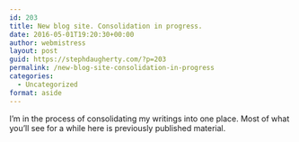 ```yaml
---
id: 203
title: New blog site. Consolidation in progress.
date: 2016-05-01T19:20:30+00:00
author: webmistress
layout: post
guid: https://stephdaugherty.com/?p=203
permalink: /new-blog-site-consolidation-in-progress
categories:
  - Uncategorized
format: aside
---
```

I&#8217;m in the process of consolidating my writings into one place. Most of what you&#8217;ll see for a while here is previously published material.